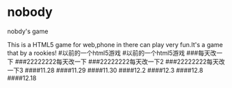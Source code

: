 nobody
======

nobdy's game

This is a HTML5 game for web,phone in there can play very fun.It's a game that by a rookies!
#以前的一个html5游戏
#以前的一个html5游戏
###每天改一下
###22222222每天改一下
###22222222每天改一下2
###22222222每天改一下3
####11.28
####11.29
####11.30
####12.2
####12.3
####12.8
####12.18
